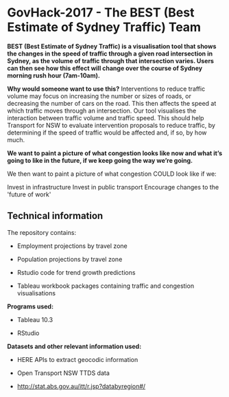 # GovHack-2017 - The BEST (Best Estimate of Sydney Traffic) Team

**BEST (Best Estimate of Sydney Traffic) is a visualisation tool that shows the changes in the speed of traffic through a given road intersection in Sydney, as the volume of traffic through that intersection varies. Users can then see how this effect will change over the course of Sydney morning rush hour (7am-10am).**

**Why would someone want to use this?**
Interventions to reduce traffic volume may focus on increasing the number or sizes of roads, or decreasing the number of cars on the road. This then affects the speed at which traffic moves through an intersection. Our tool visualises the interaction between traffic volume and traffic speed. This should help Transport for NSW to evaluate intervention proposals to reduce traffic, by determining if the speed of traffic would be affected and, if so, by how much.

**We want to paint a picture of what congestion looks like now and what it’s going to like in the future, if we keep going the way we’re going.**

We then want to paint a picture of what congestion COULD look like if we:

Invest in infrastructure
Invest in public transport
Encourage changes to the 'future of work'

## Technical information

The repository contains:

  * Employment projections by travel zone

  * Population projections by travel zone

  * Rstudio code for trend growth predictions

  * Tableau workbook packages containing traffic and congestion visualisations  

**Programs used:**

  * Tableau 10.3

  * RStudio


**Datasets and other relevant information used:**

  * HERE APIs to extract geocodic information

  * Open Transport NSW TTDS data

  * http://stat.abs.gov.au/itt/r.jsp?databyregion#/













